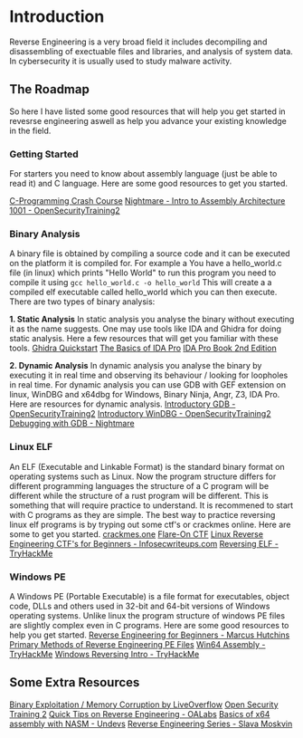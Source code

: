 # Introduction
Reverse Engineering is a very broad field it includes decompiling and disassembling of exectuable files and libraries, and analysis of system data. In cybersecurity it is usually used to study malware activity. 


## **The Roadmap**
So here I have listed some good resources that will help you get started in revesrse engineering aswell as help you advance your existing knowledge in the field. 

### Getting Started
For starters you need to know about assembly language (just be able to read it) and C language.
Here are some good resources to get you started.

[C-Programming Crash Course](https://www.youtube.com/watch?v=1uR4tL-OSNI)
[Nightmare - Intro to Assembly ](https://guyinatuxedo.github.io/01-intro_assembly/assembly/index.html)
[Architecture 1001 - OpenSecurityTraining2](https://p.ost2.fyi/courses/course-v1:OpenSecurityTraining2+Arch1001_x86-64_Asm+2021_v1/course/)

### Binary Analysis
A binary file is obtained by compiling a source code and it can be executed on the platform it is compiled for. For example a You have a hello_world.c file (in linux) which prints "Hello World" to run this program you need to compile it using `gcc hello_world.c -o hello_world` This will create a a compiled elf executable called hello_world which you can then execute. There are two types of binary analysis:

**1. Static Analysis**
In static analysis you analyse the binary without executing it as the name suggests. One may use tools like IDA and Ghidra for doing static analysis. Here a few resources that will get you familiar with these tools.
[Ghidra Quickstart](https://www.youtube.com/watch?v=fTGTnrgjuGA)
[The Basics of IDA Pro](https://resources.infosecinstitute.com/topic/basics-of-ida-pro-2/)
[IDA Pro Book 2nd Edition](https://www.amazon.com/IDA-Pro-Book-Unofficial-Disassembler/dp/1593272898)

**2. Dynamic Analysis**
In dynamic analysis you analyse the binary by executing it in real time and observing its behaviour / looking for loopholes in real time. For dynamic analysis you can use GDB with GEF extension on linux, WinDBG and x64dbg for Windows, Binary Ninja, Angr, Z3, IDA Pro. Here are resources for dynamic analysis.
[Introductory GDB - OpenSecurityTraining2](https://p.ost2.fyi/courses/course-v1:OpenSecurityTraining2+Dbg1012_GDB_1+2021_v1/course/)
[Introductory WinDBG - OpenSecurityTraining2](https://p.ost2.fyi/courses/course-v1:OpenSecurityTraining2+Dbg1011_WinDbg1+2021_v1/course/)
[Debugging with GDB - Nightmare](https://guyinatuxedo.github.io/02-intro_tooling/gdb-gef/index.html)

### Linux ELF
An ELF (Executable and Linkable Format) is the standard binary format on operating systems such as Linux. Now the program structure differs for different programming languages the structure of a C program will be different while the structure of a rust program will be different. This is something that will require practice to understand. It is recommened to start with C programs as they are simple. The best way to practice reversing linux elf programs is by tryping out some ctf's or crackmes online. Here are some to get you started.
[crackmes.one](http://crackmes.one/)
[Flare-On CTF](http://flare-on.com/)
[Linux Reverse Engineering CTF's for Beginners - Infosecwriteups.com](https://infosecwriteups.com/linux-reverse-engineering-ctfs-for-beginners-4cf03ff2cfb4)
[Reversing ELF - TryHackMe](https://tryhackme.com/room/reverselfiles)

### Windows PE
A Windows PE (Portable Executable) is a file format for executables, object code, DLLs and others used in 32-bit and 64-bit versions of Windows operating systems. Unlike linux the program structure of windows PE files are slightly complex even in C programs. Here are some good resources to help you get started.
[Reverse Engineering for Beginners - Marcus Hutchins](https://www.youtube.com/watch?v=DFHug3Nq7eU&list=PLPsJIruML_ZivGWUd6bPkwDe-KFOIYg7p)
[Primary Methods of Reverse Engineering PE Files](https://eshagalawatta.medium.com/primary-methods-to-reverse-engineering-pe-files-exe-files-848bca8ba9a1)
[Win64 Assembly - TryHackMe](https://tryhackme.com/room/win64assembly)
[Windows Reversing Intro - TryHackMe](https://tryhackme.com/room/windowsreversingintro)

## Some Extra Resources
[Binary Exploitation / Memory Corruption by LiveOverflow](https://www.youtube.com/watch?v=iyAyN3GFM7A&list=PLhixgUqwRTjxglIswKp9mpkfPNfHkzyeN)
[Open Security Training 2](https://p.ost2.fyi)
[Quick Tips on Reverse Engineering - OALabs](https://www.youtube.com/watch?v=vdyyg72tc2w&list=PLGf_j68jNtWFA_K0IEgdXUuigbTWFj9_u)
[Basics of x64 assembly with NASM - Undevs](https://un-devs.github.io/low-level-exploration/Trying-to-fit-that-x64-in-one/)
[Reverse Engineering Series - Slava Moskvin](https://www.youtube.com/watch?v=nLp3hr6Jf2M&list=PLDzElNZogx2tkCDJBzOmA6ParID2ogY36)
